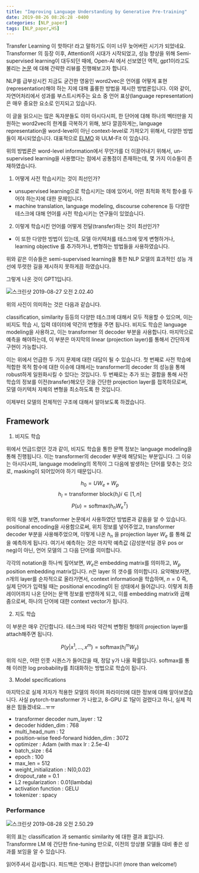 ```yaml
---
title: "Improving Language Understanding by Generative Pre-training"
date: 2019-08-26 08:26:28 -0400
categories: [NLP_paper]
tags: [NLP_paper,HS]
---
```


Transfer Learning 이 핫하다! 라고 말하기도 이미 너무 늦어버린 시기가 되었네요. Transformer 의 등장 이후, Attention의 시대가 시작되었고, 성능 향상을 위해 Semi-supervised learning이 대두되던 때에, Open-AI 에서 선보였던 역작, gpt1이라고도 불리는 [논문](https://s3-us-west-2.amazonaws.com/openai-assets/research-covers/language-unsupervised/language_understanding_paper.pdf) 에 대해 간략한 리뷰를 진행해보고자 합니다.

NLP를 급부상시킨 지금도 굳건한 영웅인 word2vec은 언어를 어떻게 표현(representation)해야 하는 지에 대해 훌륭한 방법을 제시한 방법론입니다. 이와 같이, 자연어처리에서 성과를 부스트시켜주는 요소 중 언어 표상(language representation)은 매우 중요한 요소로 인지되고 있습니다.

이 글을 읽으시는 많은 독자분들도 이미 아시다시피, 한 단어에 대해 하나의 벡터만을 지원하는 word2vec의 한계를 극복하기 위해, 보다 깔끔하게는, language representation을 word-level이 아닌 context-level로 가져오기 위해서, 다양한 방법들이 제시되었습니다. 대표적으로 [ELMO](https://hskimim.github.io/Deep-contextualized-word-representations/) 와 ULM-Fit 이 있습니다.

위의 방법론은 word-level information에서 무언가를 더 이끌어내기 위해서, un-supervised learning을 사용했다는 점에서 공통점이 존재하는데, 몇 가지 이슈들이 존재하였습니다.

1. 어떻게 사전 학습시키는 것이 최선인가?
  - unsupervised learning으로 학습시키는 데에 있어서, 어떤 최적화 목적 함수를 두어야 하는지에 대한 문제입니다.
  - machine translation, language modeling, discourse coherence 등 다양한 테스크에 대해 언어를 사전 학습시키는 연구들이 있었습니다.

2. 이렇게 학습시킨 언어를 어떻게 전달(transfer)하는 것이 최선인가?
  - 이 또한 다양한 방법이 있는데, 모델 아키텍처를 테스크에 맞게 변형하거나, learning objective 를 추가하거나, 변형하는 방법들을 사용하였습니다.

위와 같은 이슈들은 semi-supervised learning을 통한 NLP 모델의 효과적인 성능 개선에 뚜렷한 길을 제시하지 못하게끔 하였습니다.

그렇게 나온 것이 GPT1입니다.

![스크린샷 2019-08-27 오전 2.02.40](/images/post_img/스크린샷%202019-08-27%20오전%202.02.40.png)

위의 사진이 의미하는 것은 다음과 같습니다.

classification, similarity 등등의 다양한 테스크에 대해서 모두 적용할 수 있으며, 이는 비지도 학습 시, 입력 데이터에 약간의 변형을 주면 됩니다. 비지도 학습은 language modeling을 사용하고, 이는 transformer 의 decoder 부분을 사용합니다. 마지막으로 예측을 해야하는데, 이 부분은 마지막의 linear (projection layer)를 통해서 간단하게 구현이 가능합니다.

이는 위에서 언급한 두 가지 문제에 대한 대답이 될 수 있습니다. 첫 번째로 사전 학습에 적합한 목적 함수에 대한 이슈에 대해서는 transformer의 decoder 의 성능을 통해 robust하게 일원화시킬 수 있다는 것입니다. 두 번째로는 추가 또는 결합을 통해 사전 학습의 정보를 이전(transfer)해오던 것을 간단한 projection layer를 접목하므로써, 모델 아키텍처 자체의 변형을 최소하도록 한 것입니다.

이제부터 모델의 전체적인 구조에 대해서 알아보도록 하겠습니다.

## Framework

1. 비지도 학습

위에서 언급드렸던 것과 같이, 비지도 학습을 통한 문맥 정보는 language modeling을 통해 진행됩니다. 이는 transformer의 decoder 부분에 해당되는 부분입니다. 그 이유는 아시다시피, language modeling의 목적이 그 다음에 발생하는 단어를 맞추는 것으로, masking이 되어있어야 하기 때문입니다.

$$h_{0} = UW_{e} + W_{p}$$
$$h_{l} = \text{transformer block}(h_{i})  i \in [1,n]$$
$$P(u) = \text{softmax}(h_{n}W_{e}^{T})$$

위의 식을 보면, transformer 논문에서 사용하였던 방법론과 같음을 알 수 있습니다. positional encoding을 사용함으로써, 위치 정보를 넣어주었고, transformer decoder 부분을 사용해주었으며, 이렇게 나온 $h_{n}$ 을 projection layer $W_{e}$ 를 통해 값을 예측하게 됩니다. 여기서 예측하는 것은 마지막 예측값 (감성분석일 경우 pos or neg)이 아닌, 언어 모델의 그 다음 단어를 의미합니다.

각각의 notation을 하나씩 짚어보면, $W_{e}$은 embedding matrix를 의미하고, $W_{p}$ position embedding matrix입니다. $n$은 layer 의 갯수를 의미합니다. 요약해보자면, $n$개의 layer를 순차적으로 올라가면서, context information을 학습하며, $n=0$ 즉, 실제 단어가 입력될 때는 positional encoding이 된 상태에서 들어갑니다. 이렇게 최종 레이어까지 나온 단어는 문맥 정보를 반영하게 되고, 이를 embedding matrix와 곱해줌으로써, 하나의 단어에 대한 context vector가 됩니다.

2. 지도 학습

이 부분은 매우 간단합니다. 테스크에 따라 약간씩 변형된 형태의 projection layer를 attach해주면 됩니다.

$$P(y|x^{1},...,x^{m}) = \text{softmax}(h_{l}^{m}W_{y})$$

위의 식은, 어떤 인풋 시퀀스가 들어갔을 때, 정답 y가 나올 확률입니다. softmax를 통해 이러한 log probability를 최대화하는 방법으로 학습이 됩니다.


3. Model specifications

마지막으로 실제 저자가 적용한 모델의 하이퍼 파라미터에 대한 정보에 대해 알아보겠습니다.
사실 pytorch-transformer 가 나왔고, 8-GPU 로 1달이 걸렸다고 하니, 실제 적용은 힘들겠네요...ㅠㅠ

- transformer decoder num_layer : 12
- decoder hidden_dim : 768
- multi_head_num : 12
- position-wise feed-forward hidden_dim : 3072
- optimizer : Adam (with max lr : 2.5e-4)
- batch_size : 64
- epoch : 100
- max_len = 512
- weight_initialization : N(0,0.02)
- dropout_rate = 0.1
- L2 regularization : 0.01(lambda)
- activation function : GELU
- tokenizer : spacy

### Performance

![스크린샷 2019-08-28 오전 2.50.29](/images/post_img/스크린샷%202019-08-28%20오전%202.50.29.png)

위의 표는 classification 과 semantic similarity 에 대한 결과 표입니다. Transformre LM 에 간단한 fine-tuning 만으로, 이전의 앙상블 모델들 대비 좋은 성과를 보임을 알 수 있습니다.

읽어주셔서 감사합니다. 피드백은 언제나 환영입니다!! (more than welcome!)

